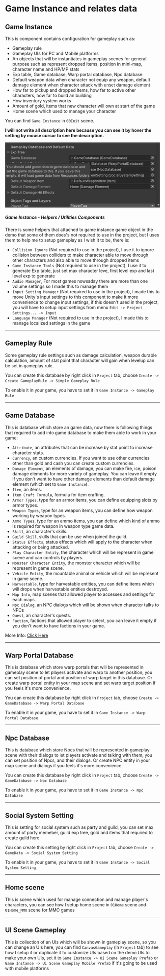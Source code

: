 # Game Instance and relates data

## Game Instance

This is component contains configuration for gameplay such as:
*   Gameplay rule
*   Gameplay UIs for PC and Mobile platforms
*   An objects that will be instantiates in gameplay scenes for general purpose such as represent dropped items, position in mini-map, character name and HP/MP stats
*   Exp table, Game database, Warp portal database, Npc database
*   Default weapon data when character not equip any weapon, default damage element when character attack with unset damage element
*   How far to pickup and dropped items, how far to active other characters, how far to build an building
*   How inventory system works
*   Amount of gold, items that new character will own at start of the game
*   Home scene which used to manage your character

You can find `Game Instance` in `00Init` scene.

**I will not write all description here because you can see it by hover the setting by mouse cursor to see the description.**

![](../images/mouse-hover-tooltip.png)

##### Game Instance - Helpers / Utilities Components

There is some helpers that attached to game instance game object in the demo that some of them does's not required to use in the project, but I uses them to help me to setup gameplay as I wish it to be, there is:
*   `Collision Ignore` (Not required to use in the project), I use it to ignore collision between colliders to make character able to move through other characters and also able to move through dropped items
*   `Game Instance Tools`  (Not required to use in the project), I use it to generate Exp table, just set max character leve, first level exp and last level exp to generate
*   `Audio Manager`, For most games nowsaday there are more than one volume settings so I made this to manage them
*   `Input Setting Manager`  (Not required to use in the project), I made this to move Unity's input settings to this component to make it more convenience to change input settings, if this doesn't used in the project, you will have to setup input settings from menu `Edit -> Project Settings... -> Input`
*   `Language Manager` (Not required to use in the project), I made this to manage localized settings in the game

* * *

## Gameplay Rule

Some gameplay rule settings such as damage calculation, weapon durable calculation, amount of stat point that character will gain when levelup can be set in gameplay rule.

You can create this database by right click in `Project` tab, choose `Create -> Create GameplayRule -> Simple Gameplay Rule`

To enable it in your game, you have to set it in `Game Instance -> Gameplay Rule`

* * *

## Game Database

This is database which store an game data, now there is following things that required to add into game database to make them able to work in your game:

*   `Attribute`, an attributes that can be increase by stat point to increase character stats.
*   `Currency`, an custom currencies. If you want to use other currencies other than gold and cash you can create custom currencies.
*   `Damage Element`, an elements of damage, you can make fire, ice, poison damage elements for more variety of gameplay. You can leave it empty if you don't want to have other damage elements than default damage element (which set to `Game Instance`).
*   `Item`, an items.
*   `Item Craft Formula`, formula for item crafting.
*   `Armor Types`, type for an armor items, you can define equipping slots by armor types.
*   `Weapon Types`, type for an weapon items, you can define how weapon working by weapon types.
*   `Ammo Types`, type for an ammo items, you can define which kind of ammo is required for weapon in weapon type game data.
*   `Skill`, an character's skills.
*   `Guild Skill`, skills that can be use when joined the guild.
*   `Status Effects`, status effects which will apply to the character when attacking or being attacked.
*   `Play Character Entity`, the character which will be represent in game scene and can controls by players.
*   `Monster Character Entity`, the monster character which will be represent in game scene.
*   `Vehicle Entity`, the mountable animal or vehicle which will be represent in game scene.
*   `Harvestable`, type for harvestable entities, you can define items which will drops when harvestable entities destroyed.
*   `Map Info`, map scenes that allowed player to accesses and settings for each maps.
*   `Npc Dialog`, an NPC dialogs which will be shown when character talks to NPCs
*   `Quest`, an character's quests.
*   `Faction`, factions that allowed player to select, you can leave it empty if you don't want to have factions in your game.

More Info: [Click Here](pages/103-game-database)

* * *

## Warp Portal Database

This is database which store warp portals that will be represented in gameplay scene to let players activate and warp to another position, you can set position of portal and position of warp target in this database. Or create warp portal entity in your map scene and set warp target position if you feels it's more convenience.

You can create this database by right click in `Project` tab, choose `Create -> GameDatabase -> Warp Portal Database`

To enable it in your game, you have to set it in `Game Instance -> Warp Portal Database`

* * *

## Npc Database

This is database which store Npcs that will be represented in gameplay scene with their dialogs to let players activate and talking with them, you can set position of Npcs, and their dialogs. Or create NPC entity in your map scene and dialogs if you feels it's more convenience.

You can create this database by right click in `Project` tab, choose `Create -> GameDatabase -> Npc Database`

To enable it in your game, you have to set it in `Game Instance -> Npc Database`

* * *

## Social System Setting

This is setting for social system such as party and guild, you can set max amount of party memeber, guild exp tree, gold and items that requried to create guild here

You can create this setting by right click in `Project` tab, choose `Create -> GameData -> Social System Setting`

To enable it in your game, you have to set it in `Game Instance -> Social System Setting`

* * *

## Home scene

This is scene which used for manage connection and manage player's characters, you can see how I setup home scene in `01Home` scene and `01Home_MMO` scene for MMO games

* * *

## UI Scene Gameplay

This is collection of an UIs which will be shown in gameplay scene, so you can change an UIs here, you can find `CanvasGameplay` (in `Project` tab)  to see how I setup it or duplicate it to customize UIs based on the demo UIs to make your own UIs, set it to `Game Instance -> Ui Scene Gameplay Prefab` or `Game Instance -> Ui Scene Gameplay Mobile Prefab` if it's going to be used with mobile platforms